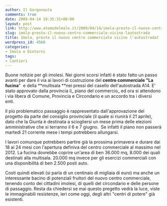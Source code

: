 ```yaml
---
author: Il Gorgonauta
comments: true
date: 2009-04-14 19:35:31+00:00
layout: post
link: http://www.atomodelmale.it/2009/04/14/imola-presto-il-nuovo-centro-commerciale-vicino-lautostrada/
slug: imola-presto-il-nuovo-centro-commerciale-vicino-lautostrada
title: Imola, presto il nuovo centro commerciale vicino l'autostrada?
wordpress_id: 4568
categories:
- Imola e Dintorni
tags:
- Cantieri
---
```


Buone notizie per gli imolesi. Nei giorni scorsi infatti è stato fatto un passo avanti per dare il via ai lavori di costruzione del **centro commerciale "La fucina**"  e della **multisala **nei pressi del casello dell'autostrada A14. E' stato approvato dalla provincia il_ piano del commercio_ ed ora si attendono i via libera di Comune, Provincia e Circondario e un accordo tra i diversi enti.

Il più problematico passaggio è rappresentato dall'approvazione del progetto da parte del consiglio provinciale (il quale si riunirà il 21 aprile), dato che la Giunta è destinata a sciogliersi un mese prima delle elezioni amministrative che si terranno il 6 e 7 giugno.  Se infatti il piano non passerà martedì 21 corrente mese i tempi potrebbero allungarsi.

I lavori comunque potrebbero partire già la prossima primavera e durare dai 18 ai 24 mesi con l'apertura definiva del centro commerciale al massimo nel 2012. La fucina dovrebbe coprire un'area di ben 36.000 mq, 8.000 dei quali destinati alla multisala. 20.000 mq invece per gli esercizi commerciali con una disponibilità di ben 2.500 posti auto.

<!-- more -->


Costi quindi elevati (si parla di un centinaio di migliaia di euro) ma anche un interessante bacino di potenziali fruitori del nuovo centro commerciale, tenendo conto dei cittadini imolesi, di quelli del circondario e delle persone di passaggio. Resta da chiedersi se mai questo pregetto vedrà la luce, viste le immaginabili resistenze, ieri come oggi, degli altri "centri di potere" già esistenti.
